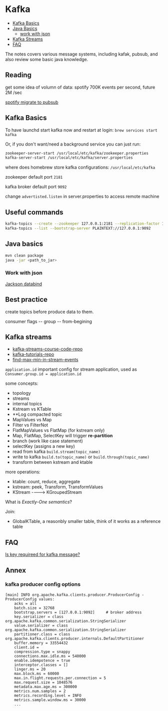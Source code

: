 # Kafka

- [Kafka Basics](#kafka-basics)
- [Java Basics](#java-basics)
  - [work with json](#work-with-json)
- [Kafka Streams](#kafka-stream)
- [FAQ](#faq)

The notes covers various message systems, including kafak, pubsub, and also review some basic java knowledge.

## Reading
get some idea of volumn of data: spotify 700K events per second, future 2M /sec

[spotify migrate to pubsub](https://labs.spotify.com/2016/03/10/spotifys-event-delivery-the-road-to-the-cloud-part-iii/)

## Kafka Basics

To have launchd start kafka now and restart at login:
`brew services start kafka`

Or, if you don't want/need a background service you can just run:
```bash
zookeeper-server-start /usr/local/etc/kafka/zookeeper.properties
kafka-server-start /usr/local/etc/kafka/server.properties
```
 
where does homebrew store kafka configurations: `/usr/local/etc/kafka`

zookeeper default port `2181`

kafka broker default port `9092`

change `advertisted.listen` in server.properties to access remote machine

## Useful commands

```bash
kafka-topics --create --zookeeper 127.0.0.1:2181 --replication-factor 1 --partitions 1 --topic <topic_name>
kafka-topics --list --bootstrap-server PLAINTEXT://127.0.0.1:9092
```

## Java basics

```bash
mvn clean package
java -jar <path_to_jar>
```
### Work with json

[Jackson databind](http://tutorials.jenkov.com/java-json/jackson-objectmapper.html)

## Best practice

create topics before produce data to them.

consumer flags -- group -- from-begining


## Kafka streams

- [kafka-streams-course-code-repo](https://github.com/simplesteph/kafka-streams-course/tree/2.0.0)
- [kafka-tutorials-repo](https://github.com/confluentinc/kafka-tutorials)
- [find-max-min-in-stream-events](https://kafka-tutorials.confluent.io/create-stateful-aggregation-minmax/kstreams.html#consume-aggregated-results-from-the-output-topic)

`application.id` important config for stream application, used as `Consumer.group.id = application.id`

some concepts:

- topology
- streams
- internal topics
- Kstream vs KTable
- **Log compacted topic
- MapValues vs Map
- Filter vs FilterNot
- FlatMapValues vs FlatMap (for kstream only)
- Map, FlatMap, SelectKey will trigger **re-partition**
- branch (work like case statement)
- selectKey (assigns a new key)
- read from kafka `build.stream(topic_name)`
- write to kafka `build.to(topic_name)` or `build.through(topic_name)`
- transform between kstream and ktable

more operations:

- ktable: count, reduce, aggregate
- kstream: peek, Transform, TransformValues
- KStream ----> KGroupedStream

What is *Exactly-One semantics*?

Join:
- GlobalKTable, a reasonbly smaller table, think of it works as a reference table
 

## FAQ

[Is key requireed for kafka message?](https://stackoverflow.com/questions/29511521/is-key-required-as-part-of-sending-messages-to-kafka/61912094#61912094)

## Annex

### kafka producer config options

```text
[main] INFO org.apache.kafka.clients.producer.ProducerConfig - ProducerConfig values: 
	acks = all
	batch.size = 32768
	bootstrap.servers = [127.0.0.1:9092]     # broker address
	key.serializer = class org.apache.kafka.common.serialization.StringSerializer
    value.serializer = class org.apache.kafka.common.serialization.StringSerializer
	partitioner.class = class org.apache.kafka.clients.producer.internals.DefaultPartitioner
	buffer.memory = 33554432
	client.id = 
	compression.type = snappy
	connections.max.idle.ms = 540000
	enable.idempotence = true
	interceptor.classes = []
	linger.ms = 20
	max.block.ms = 60000
	max.in.flight.requests.per.connection = 5
	max.request.size = 1048576
	metadata.max.age.ms = 300000
	metrics.num.samples = 2
	metrics.recording.level = INFO
	metrics.sample.window.ms = 30000
    ...
```

